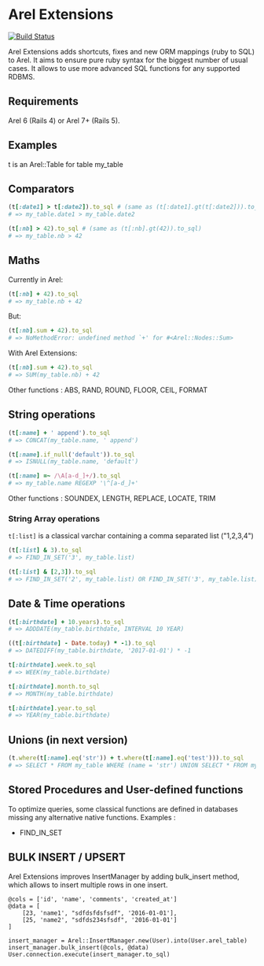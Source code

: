 # Arel Extensions

[![Build Status](https://secure.travis-ci.org/Faveod/arel-extensions.svg)](http://travis-ci.org/Faveod/arel-extensions)


Arel Extensions adds shortcuts, fixes and new ORM mappings (ruby to SQL) to Arel.
It aims to ensure pure ruby syntax for the biggest number of usual cases.
It allows to use more advanced SQL functions for any supported RDBMS.


## Requirements

Arel 6 (Rails 4) or Arel 7+ (Rails 5).


## Examples

t is an Arel::Table for table my_table

## Comparators

```ruby
(t[:date1] > t[:date2]).to_sql # (same as (t[:date1].gt(t[:date2])).to_sql)
# => my_table.date1 > my_table.date2
```

```ruby
(t[:nb] > 42).to_sql # (same as (t[:nb].gt(42)).to_sql)
# => my_table.nb > 42
```

## Maths

Currently in Arel:
```ruby
(t[:nb] + 42).to_sql
# => my_table.nb + 42
```

But:
```ruby
(t[:nb].sum + 42).to_sql
# => NoMethodError: undefined method `+' for #<Arel::Nodes::Sum>
```

With Arel Extensions:
```ruby
(t[:nb].sum + 42).to_sql
# => SUM(my_table.nb) + 42
```

Other functions : ABS, RAND, ROUND, FLOOR, CEIL, FORMAT

## String operations

```ruby
(t[:name] + ' append').to_sql
# => CONCAT(my_table.name, ' append')

(t[:name].if_null('default')).to_sql
# => ISNULL(my_table.name, 'default')

(t[:name] =~ /\A[a-d_]+/).to_sql
# => my_table.name REGEXP '\^[a-d_]+'
```

Other functions : SOUNDEX, LENGTH, REPLACE, LOCATE, TRIM

### String Array operations

```t[:list]``` is a classical varchar containing a comma separated list ("1,2,3,4")

```ruby
(t[:list] & 3).to_sql
# => FIND_IN_SET('3', my_table.list)

(t[:list] & [2,3]).to_sql
# => FIND_IN_SET('2', my_table.list) OR FIND_IN_SET('3', my_table.list)
```


## Date & Time operations

```ruby
(t[:birthdate] + 10.years).to_sql
# => ADDDATE(my_table.birthdate, INTERVAL 10 YEAR)

((t[:birthdate] - Date.today) * -1).to_sql
# => DATEDIFF(my_table.birthdate, '2017-01-01') * -1

t[:birthdate].week.to_sql
# => WEEK(my_table.birthdate)

t[:birthdate].month.to_sql
# => MONTH(my_table.birthdate)

t[:birthdate].year.to_sql
# => YEAR(my_table.birthdate)
```

## Unions (in next version)

```ruby
(t.where(t[:name].eq('str')) + t.where(t[:name].eq('test'))).to_sql
# => SELECT * FROM my_table WHERE (name = 'str') UNION SELECT * FROM my_table WHERE (name= 'test')
```

## Stored Procedures and User-defined functions

To optimize queries, some classical functions are defined in databases missing any alternative native functions.
Examples :
- FIND_IN_SET 

## BULK INSERT / UPSERT

Arel Extensions improves InsertManager by adding bulk_insert method, which allows to insert multiple rows in one insert.


```
@cols = ['id', 'name', 'comments', 'created_at']
@data = [
   	[23, 'name1', "sdfdsfdsfsdf", '2016-01-01'],
   	[25, 'name2', "sdfds234sfsdf", '2016-01-01']
]

insert_manager = Arel::InsertManager.new(User).into(User.arel_table)
insert_manager.bulk_insert(@cols, @data)
User.connection.execute(insert_manager.to_sql)
```